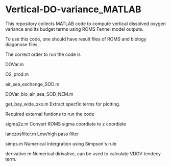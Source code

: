 # Vertical-DO-variance_MATLAB
This repository collects MATLAB code to compute vertical dissolved oxygen variance and its budget terms using ROMS Fennel model outputs.

To use this code, one should have result files of ROMS and biology diagonose files. 

The correct order to run the code is

DOVar.m

O2_prod.m

air_sea_exchange_SOD.m

DOVar_bio_air_sea_SOD_NEM.m

get_bay_wide_xxx.m    Extract specfic terms for plotting. 



Required external funtions to run the code

sigma2z.m          Convert ROMS sigma coordiate to z coordiate

lanczosfilter.m    Low/high pass filter

simps.m            Numerical intergration using Simpson's rule

derivative.m       Numerical dirivative, can be used to calculate VDOV tendecy term.
